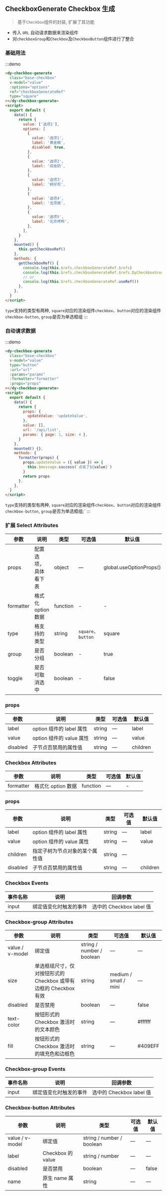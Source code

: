 ## CheckboxGenerate Checkbox 生成

> 基于`Checkbox`组件的封装, 扩展了其功能

- 传入 `URL` 自动请求数据来渲染组件
- 对`checkboxGroup`和`Checkbox`及`CheckboxButton`组件进行了整合

### 基础用法

:::demo

```html
<dy-checkbox-generate
  class="base-checkbox"
  v-model="value"
  :options="options"
  ref="checkboxGenerateRef"
  type="square"
></dy-checkbox-generate>
<script>
  export default {
    data() {
      return {
        value: ['选项1'],
        options: [
          {
            value: '选项1',
            label: '黄金糕',
            disabled: true,
          },
          {
            value: '选项2',
            label: '双皮奶',
          },
          {
            value: '选项3',
            label: '蚵仔煎',
          },
          {
            value: '选项4',
            label: '龙须面',
          },
          {
            value: '选项5',
            label: '北京烤鸭',
          },
        ],
      }
    },
    mounted() {
      this.getCheckboxRef()
    },
    methods: {
      getCheckboxRef() {
        console.log(this.$refs.checkboxGenerateRef.$refs)
        console.log(this.$refs.checkboxGenerateRef.$refs.DyCheckboxGroup)
        // or
        console.log(this.$refs.checkboxGenerateRef.useRef())
      },
    },
  }
</script>
```

`type`支持的类型有两种, `square`对应的渲染组件`checkbox`、`button`对应的渲染组件`checkbox-button`, `group`是否为单选框组
:::

### 自动请求数据

:::demo

```html
<dy-checkbox-generate
  class="base-checkbox"
  v-model="value"
  type="button"
  :url="url"
  :params="params"
  :formatter="formatter"
  :props="props"
></dy-checkbox-generate>
<script>
  export default {
    data() {
      return {
        props: {
          updateValue: 'updateValue',
        },
        value: [],
        url: '/api/list',
        params: { page: 1, size: 4 },
      }
    },
    mounted() {},
    methods: {
      formatter(props) {
        props.updateValue = ({ value }) => {
          this.$message.success(`点击了${value}`)
        }
        return props
      },
    },
  }
</script>
```

`type`支持的类型有两种, `square`对应的渲染组件`checkbox`、`button`对应的渲染组件`checkbox-button`, `group`是否为单选框组;`
:::

### 扩展 Select Attributes

| 参数      | 说明                 | 类型     | 可选值             | 默认值                  |
| --------- | -------------------- | -------- | ------------------ | ----------------------- |
| props     | 配置选项，具体看下表 | object   | —                  | global.useOptionProps() |
| formatter | 格式化 option 数据   | function | -                  | -                       |
| type      | 格支持的类型         | string   | `square`、`button` | square                  |
| group     | 是否分组             | boolean  | -                  | true                    |
| toggle    | 是否可取消选中       | boolean  | -                  | false                   |

### props

| 参数     | 说明                     | 类型   | 可选值 | 默认值   |
| -------- | ------------------------ | ------ | ------ | -------- |
| label    | option 组件的 label 属性 | string | —      | label    |
| value    | option 组件的 value 属性 | string | —      | value    |
| disabled | 子节点否禁用的属性值     | string | —      | children |

### Checkbox Attributes

| 参数      | 说明               | 类型     | 可选值 | 默认值 |
| --------- | ------------------ | -------- | ------ | ------ |
| formatter | 格式化 option 数据 | function | —      | -      |

### props

| 参数     | 说明                           | 类型   | 可选值 | 默认值   |
| -------- | ------------------------------ | ------ | ------ | -------- |
| label    | option 组件的 label 属性       | string | —      | label    |
| value    | option 组件的 value 属性       | string | —      | value    |
| children | 指定子树为节点对象的某个属性值 | string | —      |          |
| disabled | 子节点否禁用的属性值           | string | —      | children |

### Checkbox Events

| 事件名称 | 说明                   | 回调参数                 |
| -------- | ---------------------- | ------------------------ |
| input    | 绑定值变化时触发的事件 | 选中的 Checkbox label 值 |

### Checkbox-group Attributes

| 参数            | 说明                                                             | 类型                      | 可选值                | 默认值  |
| --------------- | ---------------------------------------------------------------- | ------------------------- | --------------------- | ------- |
| value / v-model | 绑定值                                                           | string / number / boolean | —                     | —       |
| size            | 单选框组尺寸，仅对按钮形式的 Checkbox 或带有边框的 Checkbox 有效 | string                    | medium / small / mini | —       |
| disabled        | 是否禁用                                                         | boolean                   | —                     | false   |
| text-color      | 按钮形式的 Checkbox 激活时的文本颜色                             | string                    | —                     | #ffffff |
| fill            | 按钮形式的 Checkbox 激活时的填充色和边框色                       | string                    | —                     | #409EFF |

### Checkbox-group Events

| 事件名称 | 说明                   | 回调参数                 |
| -------- | ---------------------- | ------------------------ |
| input    | 绑定值变化时触发的事件 | 选中的 Checkbox label 值 |

### Checkbox-button Attributes

| 参数            | 说明              | 类型                      | 可选值 | 默认值 |
| --------------- | ----------------- | ------------------------- | ------ | ------ |
| value / v-model | 绑定值            | string / number / boolean | —      | —      |
| label           | Checkbox 的 value | string / number           | —      | —      |
| disabled        | 是否禁用          | boolean                   | —      | false  |
| name            | 原生 name 属性    | string                    | —      | —      |

